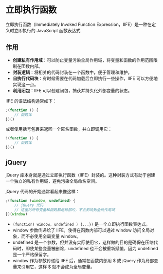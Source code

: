 # 立即执行函数

立即执行函数（Immediately Invoked Function Expression，IIFE）是一种在定义时立即执行的 JavaScript 函数表达式

## 作用

-   **创建私有作用域**：可以防止变量污染全局作用域，将变量和函数的作用范围限制在函数内部。
-   **封装逻辑**：将相关的代码封装在一个函数中，便于管理和维护。
-   **自执行代码块**：有时候需要在代码加载后立即执行一些操作，IIFE 可以方便地实现这一点。
-   **利用闭包**：IIFE 可以创建闭包，捕获并持久化外部变量的状态。

IIFE 的语法结构通常如下：

```js
;(function () {
    // 函数体
})()
```

或者使用括号包裹来返回一个匿名函数，并立即调用它：

```js
!(function () {
    // 函数体
})()
```

## jQuery

jQuery 库本身就是通过立即执行函数（IIFE）封装的。这种封装方式有助于创建一个独立的私有作用域，避免污染全局命名空间。

jQuery 代码的开始通常看起来像这样：

```js
;(function (window, undefined) {
    // jQuery 代码
    // 这里的所有变量和函数都是局部的，不会影响到全局作用域
})(window)
```

-   `(function( window, undefined ) {...})` 是一个立即执行函数表达式。
-   window 参数传递给了 IIFE，使得在函数内部可以通过 window 访问全局对象，而不必使用全局变量 window。
-   undefined 是一个参数，但并没有实际使用它，这样做的目的是确保在压缩代码时，即使某些变量被删除，undefined 也不会被重新赋值，因为 undefined 是一个严格保留字。
-   window 作为参数传递给 IIFE 后，通常在函数内部用 $ 或 jQuery 作为局部变量来引用它，这样 $ 就不会成为全局变量。
